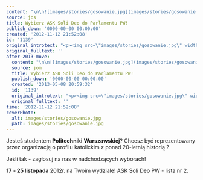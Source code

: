 ```yaml
---
content: "\n\n![images/stories/gosowanie.jpg](images/stories/gosowanie.jpg)Jesteś studentem **Politechniki** **Warszawskiej**?\nChcesz być reprezentowany przez organizację o profilu katolickim z ponad 20-letnią historią ? \n \nJeśli tak - zagłosuj na nas w nadchodzących wyborach!\n\n**17** **- 25 listopada** 2012r. na Twoim wydziale!\nASK Soli Deo PW - lista nr 2.\n\n\n\_\n\_\n\n\n<!--CONTENT FROM OLD SERVER (jos before 2013): \n\n![images/stories/gosowanie.jpg](images/stories/gosowanie.jpg)Jesteś studentem **Politechniki** **Warszawskiej**?\nChcesz być reprezentowany przez organizację o profilu katolickim z ponad 20-letnią historią ? \n \nJeśli tak - zagłosuj na nas w nadchodzących wyborach!\n\n**17** **- 25 listopada** 2012r. na Twoim wydziale!\n\r\n\nASK Soli Deo PW - lista nr 2.\n\r\n\n\_\n\r\n\n\_\n\n-->"
source: jos
title: Wybierz ASK Soli Deo do Parlamentu PW!
publish_down: '0000-00-00 00:00:00'
created: '2012-11-12 21:52:08'
id: '1139'
original_introtext: "<p><img src=\"images/stories/gosowanie.jpg\" width=\"200\" style=\"margin-right: 10px; margin-bottom: 10px; float: left;\" />Jesteś studentem <strong>Politechniki</strong> <strong>Warszawskiej</strong>?<br />Chcesz być reprezentowany przez organizację o profilu katolickim z ponad 20-letnią historią ? <br /> <br />Jeśli tak - zagłosuj na nas w nadchodzących wyborach!<br /><br /><strong>17</strong> <strong>- 25 listopada</strong> 2012r. na Twoim wydziale!</p>\r\n<p>ASK Soli Deo PW - lista nr 2.<br /><br /></p>\r\n<p>\_</p>\r\n<p>\_</p>"
original_fulltext: ''
after-2013-move:
  content: "\n\n![images/stories/gosowanie.jpg](images/stories/gosowanie.jpg)Jesteś studentem **Politechniki** **Warszawskiej**?\nChcesz być reprezentowany przez organizację o profilu katolickim z ponad 20-letnią historią ? \n \nJeśli tak - zagłosuj na nas w nadchodzących wyborach!\n\n**17** **- 25 listopada** 2012r. na Twoim wydziale!\nASK Soli Deo PW - lista nr 2.\n\n\n\_\n\_\n"
  source: jom
  title: Wybierz ASK Soli Deo do Parlamentu PW!
  publish_down: '0000-00-00 00:00:00'
  created: '2013-05-08 20:59:32'
  id: '1139'
  original_introtext: "<p><img src=\"images/stories/gosowanie.jpg\" width=\"200\" style=\"margin-right: 10px; margin-bottom: 10px; float: left;\" />Jesteś studentem <strong>Politechniki</strong> <strong>Warszawskiej</strong>?<br />Chcesz być reprezentowany przez organizację o profilu katolickim z ponad 20-letnią historią ? <br /> <br />Jeśli tak - zagłosuj na nas w nadchodzących wyborach!<br /><br /><strong>17</strong> <strong>- 25 listopada</strong> 2012r. na Twoim wydziale!</p>\n<p>ASK Soli Deo PW - lista nr 2.<br /><br /></p>\n<p>\_</p>\n<p>\_</p>"
  original_fulltext: ''
time: '2012-11-12 21:52:08'
coverPhoto:
  alt: images/stories/gosowanie.jpg
  path: images/stories/gosowanie.jpg
---
```

Jesteś studentem **Politechniki** **Warszawskiej**?
Chcesz być reprezentowany przez organizację o profilu katolickim z ponad 20-letnią historią ? 
 
Jeśli tak - zagłosuj na nas w nadchodzących wyborach!

**17** **- 25 listopada** 2012r. na Twoim wydziale!
ASK Soli Deo PW - lista nr 2.


 
 


<!--CONTENT FROM OLD SERVER (jos before 2013): 

Jesteś studentem **Politechniki** **Warszawskiej**?
Chcesz być reprezentowany przez organizację o profilu katolickim z ponad 20-letnią historią ? 
 
Jeśli tak - zagłosuj na nas w nadchodzących wyborach!

**17** **- 25 listopada** 2012r. na Twoim wydziale!


ASK Soli Deo PW - lista nr 2.


 


 

-->

<!--{{json:{"created_date":"2012-11-12 21:52:08","publish_down":"0000-00-00 00:00:00","id":"1139"}}}-->